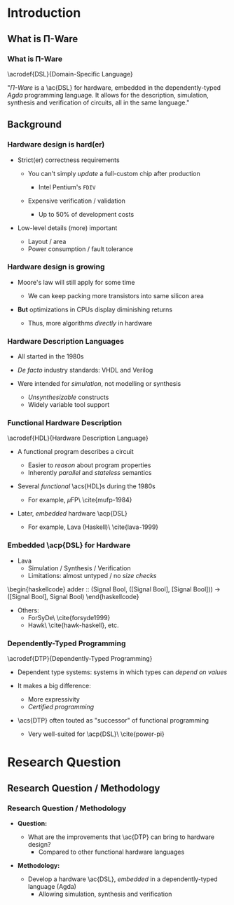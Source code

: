 Introduction
============

What is Π-Ware
--------------

### What is Π-Ware ###

  \acrodef{DSL}{Domain-Specific Language}

  "_Π-Ware_ is a \ac{DSL} for hardware, embedded in the dependently-typed _Agda_ programming language.
  It allows for the description, simulation, synthesis and verification of circuits,
  all in the same language."


Background
----------

### Hardware design is hard(er) ###

  * Strict(er) correctness requirements
      + You can't simply _update_ a full-custom chip after production
          - Intel Pentium's `FDIV`

      + Expensive verification / validation
          - Up to 50% of development costs

  * Low-level details (more) important
      + Layout / area
      + Power consumption / fault tolerance

### Hardware design is growing ###

  * Moore's law will still apply for some time
      + We can keep packing more transistors into same silicon area

  * **But** optimizations in CPUs display diminishing returns
      + Thus, more algorithms _directly_ in hardware

### Hardware Description Languages ###

  * All started in the 1980s

  * _De facto_ industry standards: VHDL and Verilog

  * Were intended for _simulation_, not modelling or synthesis
      + _Unsynthesizable_ constructs
      + Widely variable tool support

### Functional Hardware Description ###

  \acrodef{HDL}{Hardware Description Language}

  * A functional program describes a circuit
      + Easier to _reason_ about program properties
      + Inherently _parallel_ and _stateless_ semantics

  * Several _functional_ \acs{HDL}s during the 1980s
      + For example, $\mu$FP\ \cite{mufp-1984}

  * Later, _embedded_ hardware \acp{DSL}
      + For example, Lava (Haskell)\ \cite{lava-1999}

### Embedded \acp{DSL} for Hardware ###

  * Lava
      + Simulation / Synthesis / Verification
      + Limitations: almost untyped / no _size checks_

  \begin{haskellcode}
        adder :: (Signal Bool, ([Signal Bool], [Signal Bool]))
              -> ([Signal Bool], Signal Bool)
  \end{haskellcode}

  * Others:
      + ForSyDe\ \cite{forsyde1999}
      + Hawk\ \cite{hawk-haskell}, etc.

### Dependently-Typed Programming ###

  \acrodef{DTP}{Dependently-Typed Programming}

  * Dependent type systems: systems in which types can _depend on values_

  * It makes a big difference:
      + More expressivity
      + _Certified programming_

  * \acs{DTP} often touted as "successor" of functional programming
      + Very well-suited for \acp{DSL}\ \cite{power-pi}


Research Question
=================

Research Question / Methodology
-------------------------------

### Research Question / Methodology ###

  * **Question:**
      + What are the improvements that \ac{DTP} can bring to hardware design?
          - Compared to other functional hardware languages

  * **Methodology:**
      + Develop a hardware \ac{DSL}, _embedded_ in a dependently-typed language (Agda)
          - Allowing simulation, synthesis and verification

